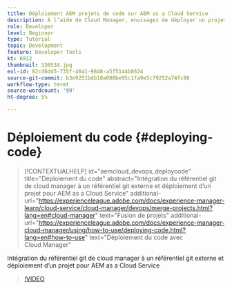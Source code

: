 ```yaml
---
title: Déploiement AEM projets de code sur AEM as a Cloud Service
description: À l’aide de Cloud Manager, envisagez de déployer un projet de code AEM vers AEM as a Cloud Service.
role: Developer
level: Beginner
type: Tutorial
topic: Development
feature: Developer Tools
kt: 6912
thumbnail: 330534.jpg
exl-id: 82cd6dd5-735f-4641-9848-a5f5144b8624
source-git-commit: b3e9251bdb18a008be95c1fa9e5c79252a74fc98
workflow-type: tm+mt
source-wordcount: '99'
ht-degree: 5%

---
```


# Déploiement du code {#deploying-code}

>[!CONTEXTUALHELP]
>id="aemcloud_devops_deploycode"
>title="Déploiement du code"
>abstract="Intégration du référentiel git de cloud manager à un référentiel git externe et déploiement d’un projet pour AEM as a Cloud Service"
>additional-url="https://experienceleague.adobe.com/docs/experience-manager-learn/cloud-service/cloud-manager/devops/merge-projects.html?lang=en#cloud-manager" text="Fusion de projets"
>additional-url="https://experienceleague.adobe.com/docs/experience-manager-cloud-manager/using/how-to-use/deploying-code.html?lang=en#how-to-use" text="Déploiement du code avec Cloud Manager"

Intégration du référentiel git de cloud manager à un référentiel git externe et déploiement d’un projet pour AEM as a Cloud Service

>[!VIDEO](https://video.tv.adobe.com/v/330534?quality=12&learn=on)
